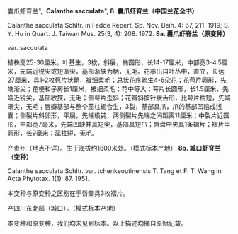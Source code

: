 囊爪虾脊兰",
.**Calanthe sacculata**",
**8. 囊爪虾脊兰（中国兰花全书）**

Calanthe sacculata Schltr. in Fedde Repert. Sp. Nov. Beih. 4: 67, 211. 1919; S. Y. Hu in Quart. J. Taiwan Mus. 25(3, 4): 208. 1972.
**8a. 囊爪虾脊兰（原变种）**

var. sacculata

植株高25-30厘米。叶基生，3枚，斜展，椭圆形，长14-17厘米，中部宽3-4.5厘米，先端近锐尖或短渐尖，基部渐狭为柄，无毛。花葶出自叶丛中，直立，长达27厘米，具1-2枚苞片状鞘，被细柔毛；总状花序疏生4-6朵花；花苞片卵形，先端渐尖；花梗和子房长1厘米，被细柔毛；花中等大；萼片长圆形，长1.5厘米，先端近锐尖，基部收狭，无毛；侧萼片歪斜；花瓣斜披针状舌形，比萼片稍短，先端渐尖，无毛；唇瓣基部与整个蕊柱翅合生，3裂，基部具爪，爪的基部凹陷成浅囊；侧裂片斜卵形，平展，先端极钝，两侧裂片先端之间距离11厘米；中裂片近圆形，中部宽7毫米，先端凹缺并具短尖，基部具短爪；唇盘中央具1条褶片；褶片半卵形，长9毫米；蕊柱短，无毛。

产贵州（地点不详）。生于海拔约1800米处。（模式标本产地）
**8b. 城口虾脊兰（变种）**

Calanthe sacculata Schltr. var. tchenkeoutinensis T. Tang et F. T. Wang in Acta Phytotax. 1(1): 87. 1951.

本变种与原变种之区别在于唇瓣具3枚褶片。

产四川东北部（城口）。（模式标本产地）

本变种和原变种，我们均未见到标本。以上描述均摘自原始记载。
